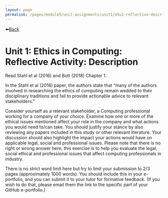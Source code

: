 ```yaml
---
layout: page
permalink: /pages/module5/unit-assignments/unit1/m5u1-reflective-description.html
---
```


⬅️[Back](/pages/module5/unit-assignments/unit1/m5u1.html)

# Unit 1: Ethics in Computing: Reflective Activity: Description

Read Stahl et al (2016) and Bott (2018) Chapter 1.

In the Stahl et al (2016) paper, the authors state that “many of the authors involved in researching the ethics of computing remain wedded to their disciplinary traditions and fail to provide actionable advice to relevant stakeholders.”

Consider yourself as a relevant stakeholder, a Computing professional working for a company of your choice. Examine how one or more of the ethical issues mentioned affect your role in the company and what actions you would need to/can take. You should justify your stance by also reviewing any papers included in this study or other relevant literature. Your discussion should also highlight the impact your actions would have on applicable legal, social and professional issues. Please note that there is no right or wrong answer here, this exercise is to help you evaluate the legal, social ethical and professional issues that affect computing professionals in industry.

There is no strict word limit here but try to limit your submission to 2/3 pages (approximately 1000 words). You should include this in your e-portfolio, and you can submit it to your tutor for formative feedback. (If you wish to do that, please email them the link to the specific part of your GitHub e-portfolio.)
